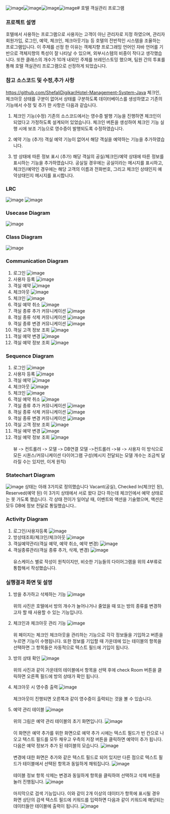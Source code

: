 ![image](https://github.com/user-attachments/assets/bee46af8-56fb-4d21-8643-27e48621f8b3)![image](https://github.com/user-attachments/assets/9234714b-4f6d-41cb-90b9-3012dab0a6c2)![image](https://github.com/user-attachments/assets/b737b875-be3d-4434-ae91-7ed718760dec)![image](https://github.com/user-attachments/assets/d2e5edd5-cd53-43f8-a800-7d7c75c3ce64)# 호텔 객실관리 프로그램
### 프로젝트 설명
  호텔에서 사용하는 프로그램으로 사용자는 고객이 아닌 관리자로 지정 하였으며, 관리자 회원가입, 로그인, 예약, 체크인, 체크아웃기능 등 호텔의 전반적인 시스템을 조율하는 프로그램입니다.
이 주제를 선정 한 이유는 객체지향 프로그래밍 언어인 자바 언어를 기반으로 객체지향의 특성이 잘 나타날 수 있으며, 외부시스템의 비중이 작다고 생각했습니다. 또한 클래스의 개수가 10개 내외인 주제를 브레인스토밍 했으며, 팀원 간의 투표를 통해 호텔 객실관리 프로그램으로 선정하게 되었습니다.

### 참고 소스코드 및 수정,추가 사항
https://github.com/ShefaliDigikar/Hotel-Management-System-Java
체크인, 체크아웃 상태를 구분이 없어서 상태를 구분하도록 데이터베이스를 생성하였고 기존의 기능에서 수정 및 추가 한 사항은 다음과 같습니다.
1.	체크인 기능(수정)
기존의 소스코드에서는 영수증 발행 기능을 진행하면 체크인이 되었다고 가정하도록 설계되어 있었습니다. 체크인 버튼을 생성하여 체크인 기능 실행 시에 보조 기능으로 영수증이 발행되도록 수정하였습니다.

2.	예약 기능 (추가)
객실 예약 기능이 없어서 해당 객실을 예약하는 기능을 추가하였습니다.

3.	방 상태에 따른 정보 표시 (추가)
해당 객실의 공실/체크인/예약 상태에 따른 정보를 표시하는 기능을 추가하였습니다. 공실일 경우에는 공실이라는 메시지를 표시하고, 체크인/예약인 경우에는 해당 고객의 이름과 전화번호, 그리고 체크인 상태인지 예약상태인지 메시지를 표시합니다.

### LRC
![image](https://github.com/user-attachments/assets/f76b0dba-ae52-4c1d-9955-011b831320ae)
![image](https://github.com/user-attachments/assets/54212608-c5f7-40d5-bb93-8d93aa59fa50)

### Usecase Diagram
![image](https://github.com/user-attachments/assets/c7037d8c-7824-499b-9b21-48bf88128452)

### Class Diagram
![image](https://github.com/user-attachments/assets/4558f236-8ac1-4c54-988a-9ff39e256cca)

### Communication Diagram
1.	로그인
![image](https://github.com/user-attachments/assets/ffd22e16-1abd-41d7-a955-df3fec2188a4)
2.	사용자 등록
![image](https://github.com/user-attachments/assets/c4def41e-64c2-4750-b743-31a29db8b00b)
3.	객실 예약
![image](https://github.com/user-attachments/assets/26336372-e030-480c-82c3-23ce969703da)
4.	체크아웃
![image](https://github.com/user-attachments/assets/499a54ef-0714-437a-a1a2-3970f03a748b)
5.	체크인
![image](https://github.com/user-attachments/assets/cd28bbec-49cf-4e16-aad4-6d99d5ff819f)
6.	객실 예약 취소
![image](https://github.com/user-attachments/assets/f158b510-388f-4dea-a3a1-dbc378fd6326)
7.	객실 종류 추가 커뮤니케이션
![image](https://github.com/user-attachments/assets/66a2e429-1bc5-4151-83a2-a3697a326c38)
8.	객실 종류 삭제 커뮤니케이션
![image](https://github.com/user-attachments/assets/16380266-4028-4403-b853-2463894d3ca5)
9.	객실 종류 변경 커뮤니케이션
![image](https://github.com/user-attachments/assets/d2fb3243-e072-4402-89c5-334965a47fa3)
10.	 객실 고객 정보 조회
![image](https://github.com/user-attachments/assets/9cf5da4b-b7fc-4900-a470-925bc50c48ee)
11.	 객실 예약 변경
![image](https://github.com/user-attachments/assets/bef44870-f53f-4026-84b1-a0d87507de6a)
12.	객실 예약 정보 조회
![image](https://github.com/user-attachments/assets/6ddbaacc-721a-4991-aa00-ed58eacfc51e)

### Sequence Diagram
1.	로그인
![image](https://github.com/user-attachments/assets/6b9fc549-596f-470b-96b6-7c31a812b8e1)
2.	사용자 등록
![image](https://github.com/user-attachments/assets/a2c046f0-4b72-4b4b-9c63-e2b9ccfeb95f)
3.	객실 예약
![image](https://github.com/user-attachments/assets/b4ccdf9b-5130-4e19-b370-41de24299f7d)
4.	체크아웃
![image](https://github.com/user-attachments/assets/a8329d8d-3c23-42a7-b168-d00903eef7fe)
5.	체크인
![image](https://github.com/user-attachments/assets/ddaecc2f-bf21-4537-9336-d1142bc8497b)
6.	객실 예약 취소
![image](https://github.com/user-attachments/assets/766befd9-8c34-4203-a7b6-ca0bfd5be735)
7.	객실 종류 추가 커뮤니케이션
![image](https://github.com/user-attachments/assets/4724782d-368e-47d2-9fe2-8a1bb5b85574)
8.	객실 종류 삭제 커뮤니케이션
![image](https://github.com/user-attachments/assets/a885ca7e-b969-4bdd-bdb7-9d6b437953e6)
9.	객실 종류 변경 커뮤니케이션
![image](https://github.com/user-attachments/assets/c8b84dcd-b91e-4534-9df9-30ce9cf9bedb)
10.	 객실 고객 정보 조회
![image](https://github.com/user-attachments/assets/f47941d3-37af-479b-af95-2ce94f6f4cc2)
11.	 객실 예약 변경
![image](https://github.com/user-attachments/assets/89bb31e4-3568-4fc5-9ede-ccf5bf145b7c)
12.	 객실 예약 정보 조회
![image](https://github.com/user-attachments/assets/44a04a6e-b9b6-4a4f-9f51-c92c868a272b)
<br></br>
뷰 -> 컨트롤러 -> 모델 -> DB연결 모델 ->컨트롤러 ->뷰 -> 사용자
이 방식으로 모든 시퀀스/커뮤니케이션 다이어그램 구성(메시지 전달되는 모델 개수는 조금씩 달라질 수는 있지만, 이게 원칙)

### Statechart Diagram
![image](https://github.com/user-attachments/assets/8fdd4567-26c0-49db-8adf-920d3e162530)
상태는 아래 3가지로 정의했습니다
Vacant(공실), Checked In(체크인 된), Reserved(예약 된)
이 3가지 상태에서 서로 왔다 갔다 하는데 체크인에서 예약 상태로는 못 가도록 했습니다.
각 상태 전이가 일어날 때, 이벤트와 액션을 기술했으며, 액션은 모두 DB에 정보 전달로 통일했습니다..

### Activity Diagram
1.	로그인/사용자등록
![image](https://github.com/user-attachments/assets/01a53f88-cbcb-4185-9277-6f23ae4b104c)
2.	방상태조회/체크인/체크아웃
![image](https://github.com/user-attachments/assets/3bb2e77b-ce13-43a3-8490-77665b4b2fbb)
3.	객실예약관리(객실 예약, 예약 취소, 예약 변경)
![image](https://github.com/user-attachments/assets/b39d2241-5236-417a-b567-f6851e392b87)
4.	객실종류관리(객실 종류 추가, 삭제, 변경)
![image](https://github.com/user-attachments/assets/204f7b73-fc35-4a10-8858-ada4e108ef86)
<br></br>
유스케이스 별로 작성이 원칙이지만, 비슷한 기능들의 다이어그램을 위의 4부류로 통합해서 작성했습니다.

### 실행결과 화면 및 설명
1. 방을 추가하고 삭제하는 기능
![image](https://github.com/user-attachments/assets/06dcb804-93bb-4a7c-bbdf-866daa32c751)
<br></br>
위의 사진은 호텔에서 방의 개수가 늘어나거나 줄었을 때 또는 방의 종류를 변경하고자 할 때 사용할 수 있는 기능입니다. 

2. 체크인과 체크아웃 관리 기능
![image](https://github.com/user-attachments/assets/0bf8b7a8-3df6-4b11-bc76-ccac5bf837b7)
<br></br>
위 페이지는 체크인 체크아웃을 관리하는 기능으로 각각 정보들을 기입하고 버튼을 누르면 기능이 수행됩니다. 또한 정보를 기입할 때 가운데에 있는 테이블의 항목을 선택하면 그 항목들은 자동적으로 텍스트 필드에 기입이 됩니다.

3. 방의 상태 확인
![image](https://github.com/user-attachments/assets/bf12af64-c37e-4da1-91a4-453bd3f21fcf)
<br></br>
위의 사진과 같이 가운데의 테이블에서 항목을 선택 후에 check Room 버튼을 클릭하면 오른쪽 필드에 방의 상태가 확인 됩니다.

4. 체크아웃 시 영수증 출력
![image](https://github.com/user-attachments/assets/7192e236-b98d-4047-b989-cf0eddcb80cf)
<br></br>
체크아웃이 진행되면 오른쪽과 같이 영수증이 출력되는 것을 볼 수 있습니다.

5. 예약 관리 테이블
![image](https://github.com/user-attachments/assets/c02488b0-9e62-4ee8-9b92-0ff2309dacc1)
<br></br>
위의 그림은 예약 관리 테이블의 초기 화면입니다.
![image](https://github.com/user-attachments/assets/b1cf7c07-78be-4704-ab41-25f564d19e45)
<br></br>
이 화면은 예약 추가를 위한 화면으로 예약 추가 시에는 텍스트 필드가 빈 칸으로 나오고 텍스트 필드를 모두 채우고 우측의 저장 버튼을 클릭하면 예약이 추가 됩니다. 다음은 예약 정보가 추가 된 테이블의 모습니다.
![image](https://github.com/user-attachments/assets/b7babda8-0368-4896-a7f6-0c2a407a5184)
<br></br>
변경에 대한 화면은 추가와 같은 텍스트 필드로 되어 있지만 다른 점으로 텍스트 필드가 테이블에서 선택된 항목과 동일하게 채워집니다.
![image](https://github.com/user-attachments/assets/1f7bf45d-75d9-443e-8b2f-404bbbae201e)
<br></br>
테이블 정보 항목 삭제는 변경과 동일하게 항목을 클릭하여 선택하고 삭제 버튼을 눌러 진행됩니다.
![image](https://github.com/user-attachments/assets/58638a6e-e8cf-4100-bc1e-e832b9b03978)
<br></br>
마지막으로 검색 기능입니다. 이와 같이 2개 이상의 데이터가 항목에 표시될 경우 화면 상단의 검색 텍스트 필드에 키워드를 입력하면 다음과 같이 키워드에 해당되는 데이터들만 테이블에 출력이 됩니다.
![image](https://github.com/user-attachments/assets/8e9897b9-d69e-43df-9de1-323c57e4459c)
<br></br>
